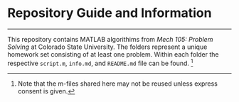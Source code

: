 # Repository Guide and Information
---
This repository contains MATLAB algorithims from *Mech 105: Problem Solving* at Colorado State University. The folders represent a unique homework set consisting of at least one problem. Within each folder the respective `script.m`, `info.md`, and `README.md` file can be found. [^1] 

[^1]: Note that the m-files shared here may not be reused unless express consent is given.  

